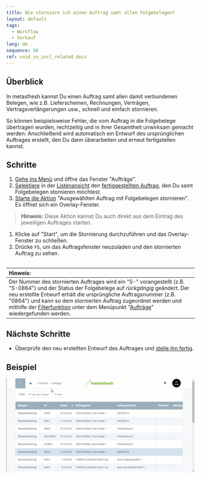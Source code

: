 ```yaml
---
title: Wie storniere ich einen Auftrag samt allen Folgebelegen?
layout: default
tags:
  - Workflow
  - Verkauf
lang: de
sequence: 50
ref: void_so_incl_related_docs
---
```


## Überblick
In metasfresh kannst Du einen Auftrag samt allen damit verbundenen Belegen, wie z.B. Lieferscheinen, Rechnungen, Verträgen, Vertragsverlängerungen usw., schnell und einfach stornieren.

So können beispielsweise Fehler, die vom Auftrag in die Folgebelege übertragen wurden, rechtzeitig und in ihrer Gesamtheit unwirksam gemacht werden. Anschließend wird automatisch ein Entwurf des ursprünglichen Auftrages erstellt, den Du dann überarbeiten und erneut fertigstellen kannst.

## Schritte
1. [Gehe ins Menü](Menu) und öffne das Fenster "Aufträge".
1. [Selektiere](AuswahlBelege) in der [Listenansicht](Ansichten) den [fertiggestellten Auftrag](Auftrag_erfassen), den Du samt Folgebelegen stornieren möchtest.
1. [Starte die Aktion](AktionStarten) "Ausgewählten Auftrag mit Folgebelegen stornieren". Es öffnet sich ein Overlay-Fenster.
 >**Hinweis:** Diese Aktion kannst Du auch direkt aus dem Eintrag des jeweiligen Auftrages starten.

1. Klicke auf "Start", um die Stornierung durchzuführen und das Overlay-Fenster zu schließen.
1. Drücke `F5`, um das Auftragsfenster neuzuladen und den stornierten Auftrag zu sehen.
<br><br>

| **Hinweis:** |
| :--- |
| Der Nummer des stornierten Auftrages wird ein "S-" vorangestellt (z.B. "S-0864") und der Status der Folgebelege auf *rückgängig* geändert. Der neu erstellte Entwurf erhält die ursprüngliche Auftragsnummer (z.B. "0864") und kann so dem stornierten Auftrag zugeordnet werden und mithilfe der [Filterfunktion](Filterfunktion) unter dem Menüpunkt "[Aufträge](Menu)" wiedergefunden werden. |

## Nächste Schritte
- Überprüfe den neu erstellten Entwurf des Auftrages und [stelle ihn fertig](BelegverarbeitungFertigstellen).

## Beispiel
![](assets/Auftrag_stornieren_inkl_Folgebelegen.gif)
